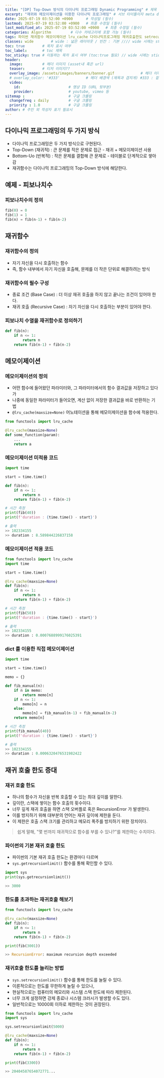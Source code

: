 ```yaml
---
title: "[DP] Top-Down 방식의 다이나믹 프로그래밍 Dynamic Programming" # 제목 (필수)
excerpt: "재귀와 메모이제이션을 이용한 다이나믹 프로그래밍" # 서브 타이틀이자 meta description (필수)
date: 2025-07-19 03:52:00 +0900      # 작성일 (필수)
lastmod: 2025-07-19 03:52:00 +0900   # 최종 수정일 (필수)
last_modified_at: 2025-07-19 03:52:00 +0900   # 최종 수정일 (필수)
categories: Algorithm         # 다수 카테고리에 포함 가능 (필수)
tags: 파이썬 재귀함수 메모이제이션 lru_cache 다이나믹프로그래밍 재귀호출한도 setrecursionlimit 파이썬최적화 피보나치 재귀함수예제 알고리즘문제 해결방법 파이썬성능개선 알고리즘기초 dynamic programming dp dynamicprogramming python   # 태그 복수개 가능 (필수)
classes: wide        # wide : 넓은 레이아웃 / 빈칸 : 기본 //// wide 시에는 sticky toc 불가
toc: true        # 목차 표시 여부
toc_label:       # toc 제목
toc_sticky: true # 이동하는 목차 표시 여부 (toc:true 필요) // wide 시에는 sticky toc 불가
header: 
  image:         # 헤더 이미지 (asset내 혹은 url)
  teaser:        # 티저 이미지??
  overlay_image: /assets/images/banners/banner.gif            # 헤더 이미지 (제목과 겹치게)
  # overlay_color: '#333'            # 헤더 배경색 (제목과 겹치게) #333 : 짙은 회색 (필수)
  video:
    id:                      # 영상 ID (URL 뒷부분)
    provider:                # youtube, vimeo 등
sitemap :                    # 구글 크롤링
  changefreq : daily         # 구글 크롤링
  priority : 1.0             # 구글 크롤링
author: # 주인 외 작성자 표기 필요시
---
```

<!--postNo: 20250719_002-->

## 다이나믹 프로그래밍의 두 가지 방식  

- 다이나믹 프로그래밍은 두 가지 방식으로 구현된다.  
- Top-Down (재귀적) : 큰 문제를 작은 문제로 접근 - 재귀 + 메모이제이션 사용  
- Bottom-Uo (반복적) : 작은 문제를 결합해 큰 문제로 - 테이블로 단계적으로 쌓아감  
- 재귀함수는 다이나믹 프로그래밍의 Top-Down 방식에 해당한다.  

## 예제 - 피보나치수  

### 피보나치수의 정의  

```python
fib(0) = 0
fib(1) = 1
fib(n) = fib(n-1) + fib(n-2)
```

## 재귀함수  

### 재귀함수의 정의  

- 자기 자신을 다시 호출하는 함수  
- 즉, 함수 내부에서 자기 자신을 호출해, 문제를 더 작은 단위로 해결하려는 방식  

### 재귀함수의 필수 구성  

- 종료 조건 (Base Case) : 더 이상 재귀 호출을 하지 않고 끝나는 조건이 있어야 한다.  
- 재귀 호출 (Recursive Case) : 자기 자신을 다시 호출하는 부분이 있어야 한다.  

### 피보나치 수열을 재귀함수로 정의하기  

```python
def fib(n):
    if n <= 1:
        return n
    return fib(n-1) + fib(n-2)
```

## 메모이제이션  

### 메모이제이션의 정의  

- 어떤 함수에 들어왔던 파라미터와, 그 파라미터에서의 함수 결과값을 저장하고 있다가  
- 나중에 동일한 파라미터가 들어오면, 계산 없이 저장한 결과값을 바로 반환하는 기법  
- `@lru_cache(maxsize=None)` 어노테이션을 통해 메모이제이션을 함수에 적용한다.  

```python
from functools import lru_cache

@lru_cache(maxsize=None)
def some_function(param):
	...
	return a
```

### 메모이제이션 미적용 코드  

```python
import time

start = time.time()

def fib(n):
	if n <= 1:
		return n
	return fib(n-1) + fib(n-2)

# 시간 측정
print(fib(40))
print(f'duration : {time.time() - start}')

# 출력
>> 102334155
>> duration : 8.589844226837158
```

### 메모이제이션 적용 코드  

```python
from functools import lru_cache
import time

start = time.time()

@lru_cache(maxsize=None)
def fib(n):
	if n <= 1:
		return n
	return fib(n-1) + fib(n-2)

# 시간 측정
print(fib(50))
print(f'duration : {time.time() - start}')

# 출력
>> 102334155
>> duration : 0.0007688999176025391
```

### dict 를 이용한 직접 메모이제이션  

```python
import time

start = time.time()

memo = {}

def fib_manual(n):
    if n in memo:
        return memo[n]
    if n <= 1:
        memo[n] = n
    else:
        memo[n] = fib_manual(n-1) + fib_manual(n-2)
    return memo[n]

# 시간 측정
print(fib_manual(40))
print(f'duration : {time.time() - start}')

# 출력
>> 102334155
>> duration : 0.0006320476531982422
```


## 재귀 호출 한도 증대  

### 재귀 호출 한도  

- 하나의 함수가 자신을 반복 호출할 수 있는 최대 깊이를 말한다.  
- 깊이란, 스택에 쌓이는 함수 호출의 횟수이다.  
- 너무 깊게 재귀 호출을 하면 스택 오버플로 혹은 RecursionError 가 발생한다.  
- 이를 방지하기 위해 대부분의 언어는 재귀 깊이에 제한을 둔다.  
- 이 제한은 호출 스택 크기를 관리하고 메모리 폭주를 방지하기 위한 장치이다.  

> 쉽게 말해, "몇 번까지 재귀적으로 함수를 부를 수 있나?"를 제한하는 수치이다.  

### 파이썬의 기본 재귀 호출 한도  

- 파이썬의 기본 재귀 호출 한도는 환경마다 다르며  
- `sys.getrecursionlimit()` 함수를 통해 확인할 수 있다.  

```python
import sys
print(sys.getrecursionlimit())

>> 3000
```

### 한도를 초과하는 재귀호출 해보기  

```python
from functools import lru_cache

@lru_cache(maxsize=None)
def fib(n):
	if n <= 1:
		return n
	return fib(n-1) + fib(n-2)

print(fib(3001))

>> RecursionError: maximum recursion depth exceeded
```

### 재귀호출 한도를 늘리는 방법  

- `sys.setrecursionlimit()` 함수를 통해 한도를 늘릴 수 있다.  
- 이론적으로는 한도를 무한하게 늘릴 수 있으나,  
- 현실적으로는 컴퓨터의 메모리와 시스템 스택 한도에 따라 제한된다.  
- 너무 크게 설정하면 강제 종료나 시스템 크러시가 발생할 수도 있다.  
- 일반적으로는 10000회 이하로 제한하는 것이 권장된다.  

```python
from functools import lru_cache
import sys

sys.setrecursionlimit(5000)

@lru_cache(maxsize=None)
def fib(n):
	if n <= 1:
		return n
	return fib(n-1) + fib(n-2)

print(fib(3300))

>> 20404587654072771...
```